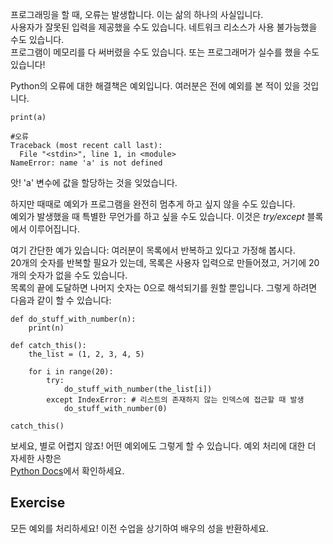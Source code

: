 프로그래밍을 할 때, 오류는 발생합니다. 이는 삶의 하나의 사실입니다.   
사용자가 잘못된 입력을 제공했을 수도 있습니다. 네트워크 리소스가 사용 불가능했을 수도 있습니다.   
프로그램이 메모리를 다 써버렸을 수도 있습니다. 또는 프로그래머가 실수를 했을 수도 있습니다!

Python의 오류에 대한 해결책은 예외입니다. 여러분은 전에 예외를 본 적이 있을 것입니다.

    print(a)
    
    #오류
    Traceback (most recent call last):
      File "<stdin>", line 1, in <module>
    NameError: name 'a' is not defined

앗! 'a' 변수에 값을 할당하는 것을 잊었습니다.

하지만 때때로 예외가 프로그램을 완전히 멈추게 하고 싶지 않을 수도 있습니다.   
예외가 발생했을 때 특별한 무언가를 하고 싶을 수도 있습니다. 이것은 *try/except* 블록에서 이루어집니다.

여기 간단한 예가 있습니다: 여러분이 목록에서 반복하고 있다고 가정해 봅시다.   
20개의 숫자를 반복할 필요가 있는데, 목록은 사용자 입력으로 만들어졌고, 거기에 20개의 숫자가 없을 수도 있습니다.   
목록의 끝에 도달하면 나머지 숫자는 0으로 해석되기를 원할 뿐입니다. 그렇게 하려면 다음과 같이 할 수 있습니다:

    def do_stuff_with_number(n):
        print(n)
    
    def catch_this():
        the_list = (1, 2, 3, 4, 5)
    
        for i in range(20):
            try:
                do_stuff_with_number(the_list[i])
            except IndexError: # 리스트의 존재하지 않는 인덱스에 접근할 때 발생
                do_stuff_with_number(0)
    
    catch_this()

보세요, 별로 어렵지 않죠! 어떤 예외에도 그렇게 할 수 있습니다. 예외 처리에 대한 더 자세한 사항은   
[Python Docs](http://docs.python.org/tutorial/errors.html#handling-exceptions)에서 확인하세요.

Exercise
--------

모든 예외를 처리하세요! 이전 수업을 상기하여 배우의 성을 반환하세요.